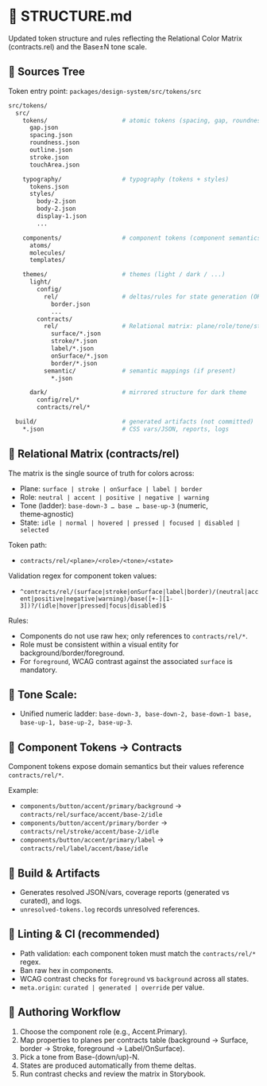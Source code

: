 # 📂 STRUCTURE.md

Updated token structure and rules reflecting the Relational Color Matrix (contracts.rel) and the Base±N tone scale.

## 🔹 Sources Tree

Token entry point: `packages/design-system/src/tokens/src`

```bash
src/tokens/
  src/
    tokens/                     # atomic tokens (spacing, gap, roundness, stroke, touchArea)
      gap.json
      spacing.json
      roundness.json
      outline.json
      stroke.json
      touchArea.json

    typography/                 # typography (tokens + styles)
      tokens.json
      styles/
        body-2.json
        body-2.json
        display-1.json
        ...

    components/                 # component tokens (component semantics)
      atoms/
      molecules/
      templates/

    themes/                     # themes (light / dark / ...)
      light/
        config/
          rel/                  # deltas/rules for state generation (OKLCH)
            border.json
            ...
        contracts/
          rel/                  # Relational matrix: plane/role/tone/state
            surface/*.json
            stroke/*.json
            label/*.json
            onSurface/*.json
            border/*.json
          semantic/             # semantic mappings (if present)
            *.json

      dark/                     # mirrored structure for dark theme
        config/rel/*
        contracts/rel/*

  build/                        # generated artifacts (not committed)
    *.json                      # CSS vars/JSON, reports, logs
```

## 🔹 Relational Matrix (contracts/rel)

The matrix is the single source of truth for colors across:

- Plane: `surface | stroke | onSurface | label | border`
- Role: `neutral | accent | positive | negative | warning`
- Tone (ladder): `base-down-3 … base … base-up-3` (numeric, theme‑agnostic)
- State: `idle | normal | hovered | pressed | focused | disabled | selected`

Token path:

- `contracts/rel/<plane>/<role>/<tone>/<state>`

Validation regex for component token values:

- `^contracts/rel/(surface|stroke|onSurface|label|border)/(neutral|accent|positive|negative|warning)/base([+-][1-3])?/(idle|hover|pressed|focus|disabled)$`

Rules:

- Components do not use raw hex; only references to `contracts/rel/*`.
- Role must be consistent within a visual entity for background/border/foreground.
- For `foreground`, WCAG contrast against the associated `surface` is mandatory.

## 🔹 Tone Scale:

- Unified numeric ladder: `base-down-3, base-down-2, base-down-1 base, base-up-1, base-up-2, base-up-3`.

## 🔹 Component Tokens → Contracts

Component tokens expose domain semantics but their values reference `contracts/rel/*`.

Example:

- `components/button/accent/primary/background` → `contracts/rel/surface/accent/base-2/idle`
- `components/button/accent/primary/border` → `contracts/rel/stroke/accent/base-2/idle`
- `components/button/accent/primary/label` → `contracts/rel/label/accent/base/idle`

## 🔹 Build & Artifacts

- Generates resolved JSON/vars, coverage reports (generated vs curated), and logs.
- `unresolved-tokens.log` records unresolved references.

## 🔹 Linting & CI (recommended)

- Path validation: each component token must match the `contracts/rel/*` regex.
- Ban raw hex in components.
- WCAG contrast checks for `foreground` vs `background` across all states.
- `meta.origin`: `curated | generated | override` per value.

## 🔹 Authoring Workflow

1. Choose the component role (e.g., Accent.Primary).
2. Map properties to planes per contracts table (background → Surface, border → Stroke, foreground → Label/OnSurface).
3. Pick a tone from Base-(down/up)-N.
4. States are produced automatically from theme deltas.
5. Run contrast checks and review the matrix in Storybook.
